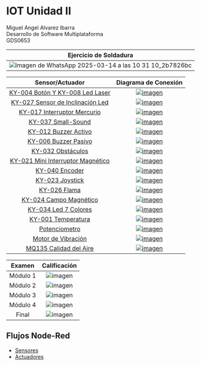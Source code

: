 # IOT Unidad II
Miguel Angel Alvarez Ibarra  
Desarrollo de Software Multiplataforma  
GDS0653

<div align="center">

| Ejercicio de Soldadura |
|:-------------:|
|![Imagen de WhatsApp 2025-03-14 a las 10 31 10_2b7826bc](https://github.com/user-attachments/assets/7c997398-b517-41b1-972c-55d81ea5277f)|

| Sensor/Actuador | Diagrama de Conexión |
|:-------------:|:-------------:|
|[KY-004 Botón Y KY-008 Led Laser](https://drive.google.com/file/d/1xSZuiO0Q1uf3mqa-BP9F3-K82D-wRQQZ/view?usp=drive_link)|[![imagen](https://github.com/user-attachments/assets/b8069fab-0bb5-4c4f-8c38-2818cfbb6a5a)](https://app.cirkitdesigner.com/project/bb6bf2d9-9a7d-45fb-b351-6c83b7f5c121)|
|[KY-027 Sensor de Inclinación Led](https://drive.google.com/file/d/1w_y73M9YjxP9VsySs2qAI7OBWcKLdHoH/view?usp=drive_link)|[![imagen](https://github.com/user-attachments/assets/0043a010-b29b-4d6b-a383-b0c00531949f)](https://app.cirkitdesigner.com/project/73b22433-27b8-4678-ba75-cc712300fd9c)|
|[KY-017 Interruptor Mercurio](https://drive.google.com/file/d/1hlHY_XVGtb1hIHJxzp8pslqO_Zu5zCxu/view?usp=drive_link)|[![imagen](https://github.com/user-attachments/assets/5f541f4c-d084-45fe-890c-c6a257b416c3)](https://app.cirkitdesigner.com/project/a670e1f7-8a83-49b8-8e5b-9d4a8f4e6951)|
|[KY-037 Small-Sound](https://drive.google.com/file/d/1Yr0lZBUttJ9fpL2NzkTfBl0mlH_u8yIB/view?usp=sharing)|[![imagen](https://github.com/user-attachments/assets/31a80a3e-104a-4f9d-b3d2-aa4337d6604f)](https://app.cirkitdesigner.com/project/157e1636-7a2c-4813-889e-552c1ac93256)|
|[KY-012 Buzzer Activo](https://drive.google.com/file/d/1ArRJlelQxph1OuEG_oDI_Q6f3Em-UwHY/view?usp=sharing)|[![imagen](https://github.com/user-attachments/assets/6b3ff1ac-37ed-434e-b588-a83b58e70064)](https://app.cirkitdesigner.com/project/a521f5fb-c66a-461c-8cc6-cdf88f5e7d2c)|
|[KY-006 Buzzer Pasivo](https://drive.google.com/file/d/1G8mLAJ4FcUom3GwScfCct8L7plbibjec/view?usp=drive_link)|[![imagen](https://github.com/user-attachments/assets/b2036efc-97f1-4fd7-bbc3-407393f02c65)](https://app.cirkitdesigner.com/project/6d414933-5a8c-4abc-8745-97b31a0b95ed)|
|[KY-032 Obstáculos](https://drive.google.com/file/d/1Ge9pgI2Kx9-DmPNFGuPzCQA1GoHFelki/view?usp=drive_link)|[![imagen](https://github.com/user-attachments/assets/f9c78456-5637-4198-b56d-ac9ce01a060e)](https://app.cirkitdesigner.com/project/dade1ed8-29d9-4986-b79f-3d6a5e2724ff)|
|[KY-021 Mini Interruptor Magnético](https://drive.google.com/file/d/1h-u6TqJp2Nsv0h3eyX3rUmagadqNzOKs/view?usp=drive_link)|[![imagen](https://github.com/user-attachments/assets/6016846e-8dac-4b06-8ea3-acf6f8b818d8)](https://app.cirkitdesigner.com/project/baa7a8f8-3b96-42fe-b128-4a0f131691ed)|
|[KY-040 Encoder](https://drive.google.com/file/d/1e5aOU3olLSaNOA3fnzM2cyeJ-rUvl5Gt/view?usp=drive_link)|[![imagen](https://github.com/user-attachments/assets/40531526-b697-411b-a70a-2e4343f0ae6f)](https://app.cirkitdesigner.com/project/0268a776-75cd-4b1f-902f-8ff0fa073abc)|
|[KY-023 Joystick](https://drive.google.com/file/d/1kyyf0VEsXAPwt9Fsom4rph0-Wg8OTTv1/view?usp=drive_link)|[![imagen](https://github.com/user-attachments/assets/a247b3ea-4813-4207-ae71-cadb0a1c5698)](https://app.cirkitdesigner.com/project/141b0de3-5173-451c-b7c2-c56864f75156)|
|[KY-026 Flama](https://drive.google.com/file/d/13ONeycRmYTgK1_ok4tVpJabHAadOpEFB/view?usp=drive_link)|[![imagen](https://github.com/user-attachments/assets/e440f476-73cf-4e33-b517-37ab5acd31ec)](https://app.cirkitdesigner.com/project/c76b8a46-1c90-4461-bcc4-1a7327f26916)|
|[KY-024 Campo Magnético](https://drive.google.com/file/d/133FUtXKJ1nNASRjLWe6eG5Zgb1ZOLyv3/view?usp=drive_link)|[![imagen](https://github.com/user-attachments/assets/67c4fc62-036e-49b0-ab68-f9d3551c5f12)](https://app.cirkitdesigner.com/project/a712899d-3b50-4aa3-8837-4bec7b5578a1)|
|[KY-034 Led 7 Colores](https://drive.google.com/file/d/17_w0YxP9Xi82TLBa7Q5FZx0edy8-hYqq/view?usp=drive_link)|[![imagen](https://github.com/user-attachments/assets/a80d1004-b358-4d96-a8c5-74a2f1f84714)](https://app.cirkitdesigner.com/project/61a67f8b-80ca-4049-b9ed-a4279db3da01)|
|[KY-001 Temperatura](https://drive.google.com/file/d/1vxObSQYXTkZ57RCaiwwwdHIPyo0wePM7/view?usp=drive_link)|[![imagen](https://github.com/user-attachments/assets/d5622a36-8da3-44f4-8de2-bb75a3ee9c88)](https://app.cirkitdesigner.com/project/33585839-d3ab-40af-891a-3cff15c6d510)|
|[Potenciometro](https://drive.google.com/file/d/1x0j2y1Sdsb_hi475HiIt-1okcrQNBmYN/view?usp=drive_link)|[![imagen](https://github.com/user-attachments/assets/3ea4b3ba-5502-4a07-a4ae-6c517c8b4401)](https://app.cirkitdesigner.com/project/5c967f55-252b-49a5-aeb9-6b13dd9e03b0)|
|[Motor de Vibración](https://drive.google.com/file/d/1nzID9OgV7B9G71rrkNb8-vsSQUN8DVHn/view?usp=drive_link)|[![imagen](https://github.com/user-attachments/assets/5397d606-4b62-48c4-802e-48fa3a69bcba)](https://app.cirkitdesigner.com/project/141b0de3-5173-451c-b7c2-c56864f75156)|
|[MQ135 Calidad del Aire](https://drive.google.com/file/d/1MEYLgObmD-QDiLCzasdVWOQC0zRFWFmS/view?usp=drive_link)|[![imagen](https://github.com/user-attachments/assets/faf328ee-0f7c-48e9-b0a6-8f7218849240)](https://app.cirkitdesigner.com/project/005804f4-d2b4-4077-b144-09514aaaba6b)|

| Examen | Calificación |
|:-------------:|:-------------:|
|Módulo 1|![imagen](https://github.com/user-attachments/assets/5995e73e-af1b-4b05-ab30-fdcae6504a33)|
|Módulo 2|![imagen](https://github.com/user-attachments/assets/94f35e13-8440-448d-909e-da886e00930d)|
|Módulo 3|![imagen](https://github.com/user-attachments/assets/7c77eecf-0e0d-48c8-b550-ab7efd30df66)|
|Módulo 4|![imagen](https://github.com/user-attachments/assets/1f5de0e9-1839-47fb-ba90-3838cfb17fbf)|
|Final|![imagen](https://github.com/user-attachments/assets/76709188-09aa-4f18-97a5-289cd1911672)|

</div>

## Flujos Node-Red
- [Sensores](https://github.com/MiguelAlvarezIbarraUTNG/IOT-Unidad-II/blob/main/flowSensor.json)
- [Actuadores](https://github.com/MiguelAlvarezIbarraUTNG/IOT-Unidad-II/blob/main/flowActuador.json)
